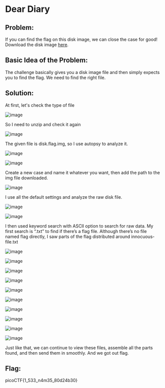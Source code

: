 # Dear Diary

## Problem:

If you can find the flag on this disk image, we can close the case for good!
Download the disk image [here](https://artifacts.picoctf.net/c_titan/63/disk.flag.img.gz).

## Basic Idea of the Problem:

The challenge basically gives you a disk image file and then simply expects you to find the flag. We need to find the right file. 

## Solution:

At first, let's check the type of file

![image](https://github.com/user-attachments/assets/f09f6ef0-ce1b-4f30-b5d4-f87aa986ac95)

So I need to unzip and check it again

![image](https://github.com/user-attachments/assets/d2ab13b4-c64a-4101-8cf1-d1faa4b9d1ca)

The given file is disk.flag.img, so I use autopsy to analyze it.

![image](https://github.com/user-attachments/assets/3061f214-1ffc-44d5-9028-d94c6b4a0c2e)

![image](https://github.com/user-attachments/assets/b13030ea-85b5-44aa-8663-69d47abc4304)

Create a new case and name it whatever you want, then add the path to the img file downloaded.

![image](https://github.com/user-attachments/assets/cfc9118d-ccf3-40c7-b348-81aadf55cf72)

I use all the default settings and analyze the raw disk file.

![image](https://github.com/user-attachments/assets/3763a097-6ae2-49ac-abf7-740dc19aacf9)

![image](https://github.com/user-attachments/assets/4672d8e2-a1bc-4509-a7d6-044865d5db61)

I then used keyword search with ASCII option to search for raw data. My first search is “.txt” to find if there’s a flag file. Although there’s no file named flag directly, I saw parts of the flag distributed around innocuous-file.txt

![image](https://github.com/user-attachments/assets/781aae90-a228-4034-aded-d36e223bc852)

![image](https://github.com/user-attachments/assets/64e59f05-cb71-4f9a-af66-e2bd0768e0fb)

![image](https://github.com/user-attachments/assets/88f2e742-d00b-4879-8f03-90e50a230171)

![image](https://github.com/user-attachments/assets/66812319-ddbe-4ce3-84ca-9a6b007a0528)

![image](https://github.com/user-attachments/assets/7c07e08c-a8c4-4caf-a24d-c9b91a8e6690)

![image](https://github.com/user-attachments/assets/e1ffcb7f-31fd-4668-99f9-89b5df5ae391)

![image](https://github.com/user-attachments/assets/b8a87e46-08b3-4eb3-a599-e9b5f2b5ce0b)

![image](https://github.com/user-attachments/assets/f7639a12-8b7f-4456-8028-b2927ecdd6fa)

![image](https://github.com/user-attachments/assets/13b59367-09aa-4fa4-9df2-0898ae13b7c0)

![image](https://github.com/user-attachments/assets/62d5fc4d-32aa-4dce-9fb8-7c1c9aea8bdf)

Just like that, we can continue to view these files, assemble all the parts found, and then send them in smoothly.
And we got out flag.

## Flag:

picoCTF{1_533_n4m35_80d24b30}
